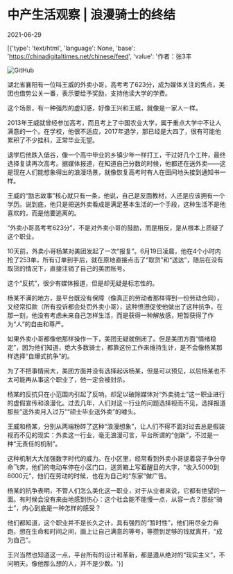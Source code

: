 # 中产生活观察 | 浪漫骑士的终结

2021-06-29

[{'type': 'text/html', 'language': None, 'base': 'https://chinadigitaltimes.net/chinese/feed', 'value': '作者：张3丰

![GitHub](https://chinadigitaltimes.net/chinese/files/2021/06/post-667663-60db836ca923c.)

湖北省襄阳有一位叫王威的外卖小哥，高考考了623分，成为媒体关注的焦点，美团也借势公关一番，表示要给予奖励，支持他读大学的学费。

这个场景，有一种强烈的虚幻感，好像王兴和王威，就像是一家人一样。

2013年王威就曾经参加高考，而且考上了中国农业大学，属于重点大学中不让人满意的一个。在学校，他很不适应，2017年退学，那已经是大四了，很有可能他累积了不少挂科，正常毕业无望。

退学后他跌入低谷，像一个高中毕业的乡镇少年一样打工，干过好几个工种，最终选择复读再次高考。据媒体报道，在知道自己分数的时候，他都还在送外卖——这是现在人们能想象得出的浪漫场景，就像恢复高考时有人在田间地头接到通知书一样。

王威的“励志故事”核心就只有一条，他说，自己是反面教材，人还是应该拥有一个学历。说到底，他只是把送外卖看成是满足基本生活的一个手段，这种生活不是他喜欢的，而是他要逃离的。

“外卖小哥高考考623分”，不是对外卖小哥的鼓励，而是相反，是从根本上质疑了这个职业。

10天前，外卖小哥杨某对美团发起了一次“报复”。6月19日凌晨，他在4个小时内抢了253单，所有订单到手后，就在原地直接点击了“取货”和“送达”，随后在没有取货的情况下，直接注销了自己的美团账号。

这个“反抗”，很少有媒体报道，但是却无疑是标志性的。

杨某不满的地方，是平台既没有保障（像真正的劳动者那样得到一份劳动合同），又经常扣款（所有投诉都会处罚外卖小哥），这种愤懑促使他做出了这种抗争，在那一刻，他没有考虑未来自己怎样生活，而是获得一种解放感，短暂获得了作为“人”的自由和尊严。

如果外卖小哥都像他那样操作一下，美团无疑就倒闭了。但是美团方面“情绪稳定”，因为他们知道，绝大多数骑士，都靠这份工作来维持生计，是不会像杨某那样选择“自爆式抗争”的。

为了不把事情闹大，美团方面并没有选择起诉杨某，但是可以预见，以后杨某也不太可能再从事这个职业了，他一定会被封杀。

杨某的反抗只在小范围内引起了反响，却足以破除媒体对“外卖骑士”这一职业进行的虚假宣传和浪漫化。过去几年，人们对这一行业的问题选择视而不见，选择报道那些“送外卖月入过万”“硕士毕业送外卖”的噱头。

王威和杨某，分别从两端粉碎了这种“浪漫想象”，让人们不得不面对过去总是假装视而不见的现实：外卖这一行业，毫无浪漫可言，平台所谓的“创新”，不过是一种“无责任的机制”。

这种机制大大加强数字时代的威力。在小区里，经常看到外卖小哥提着袋子争分夺命飞奔，他们的电动车停在小区门口，送货箱上写着醒目的大字，“收入5000到8000元”，他们在劳动的时候，也在为自己的“东家”做广告。

杨某的抗争表明，不管人们怎么美化这一职业，对于从业者来说，它都有绝望的一面。有时候会没有来由地感到伤心：这个社会能不能慢一点，从容一点？那些“骑士”，内心到底是一种怎样的感受？

他们都知道，这个职业并不是长久之计，具有强烈的“暂时性”，他们用尽全力奔跑，想在生命和时间之间，画上让自己满意的等号，等攒到足够的钱就离开，“成为自己”。

王兴当然也知道这一点，平台所有的设计和革新，都是遵从绝对的“现实主义”，不问明天。像他那么想的人，并不是少数。'}]